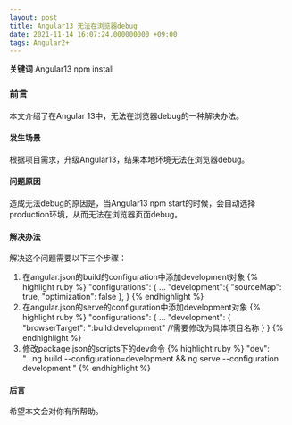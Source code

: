 ```yaml
---
layout: post
title: Angular13 无法在浏览器debug
date: 2021-11-14 16:07:24.000000000 +09:00
tags: Angular2+
---
```


**关键词** Angular13 npm install

### 前言
本文介绍了在Angular 13中，无法在浏览器debug的一种解决办法。

#### 发生场景
根据项目需求，升级Angular13，结果本地环境无法在浏览器debug。

#### 问题原因
造成无法debug的原因是，当Angular13 npm start的时候，会自动选择production环境，从而无法在浏览器页面debug。

#### 解决办法
解决这个问题需要以下三个步骤：

1. 在angular.json的build的configuration中添加development对象
{% highlight ruby %}
 "configurations": {
            ...
            "development":{
              "sourceMap": true,
              "optimization": false
            },
}
{% endhighlight %}
2. 在angular.json的serve的configuration中添加development对象
{% highlight ruby %}
 "configurations": {
          ...
            "development": {
              "browserTarget": "<app-name>:build:development" //<app-name>需要修改为具体项目名称
            }
}
{% endhighlight %}
3. 修改package.json的scripts下的dev命令
{% highlight ruby %}
"dev": "...ng build --configuration=development && ng serve --configuration development "
{% endhighlight %}

#### 后言
希望本文会对你有所帮助。